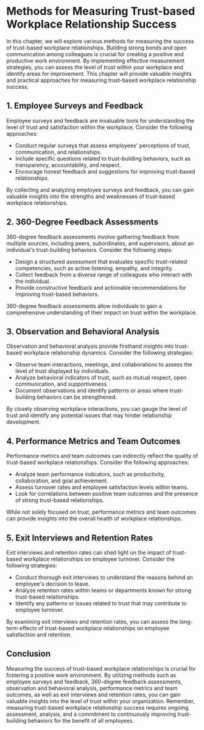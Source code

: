 # Methods for Measuring Trust-based Workplace Relationship Success

In this chapter, we will explore various methods for measuring the success of trust-based workplace relationships. Building strong bonds and open communication among colleagues is crucial for creating a positive and productive work environment. By implementing effective measurement strategies, you can assess the level of trust within your workplace and identify areas for improvement. This chapter will provide valuable insights and practical approaches for measuring trust-based workplace relationship success.

## 1\. Employee Surveys and Feedback

Employee surveys and feedback are invaluable tools for understanding the level of trust and satisfaction within the workplace. Consider the following approaches:

- Conduct regular surveys that assess employees' perceptions of trust, communication, and relationships.
- Include specific questions related to trust-building behaviors, such as transparency, accountability, and respect.
- Encourage honest feedback and suggestions for improving trust-based relationships.

By collecting and analyzing employee surveys and feedback, you can gain valuable insights into the strengths and weaknesses of trust-based workplace relationships.

## 2\. 360-Degree Feedback Assessments

360-degree feedback assessments involve gathering feedback from multiple sources, including peers, subordinates, and supervisors, about an individual's trust-building behaviors. Consider the following steps:

- Design a structured assessment that evaluates specific trust-related competencies, such as active listening, empathy, and integrity.
- Collect feedback from a diverse range of colleagues who interact with the individual.
- Provide constructive feedback and actionable recommendations for improving trust-based behaviors.

360-degree feedback assessments allow individuals to gain a comprehensive understanding of their impact on trust within the workplace.

## 3\. Observation and Behavioral Analysis

Observation and behavioral analysis provide firsthand insights into trust-based workplace relationship dynamics. Consider the following strategies:

- Observe team interactions, meetings, and collaborations to assess the level of trust displayed by individuals.
- Analyze behavioral indicators of trust, such as mutual respect, open communication, and supportiveness.
- Document observations and identify patterns or areas where trust-building behaviors can be strengthened.

By closely observing workplace interactions, you can gauge the level of trust and identify any potential issues that may hinder relationship development.

## 4\. Performance Metrics and Team Outcomes

Performance metrics and team outcomes can indirectly reflect the quality of trust-based workplace relationships. Consider the following approaches:

- Analyze team performance indicators, such as productivity, collaboration, and goal achievement.
- Assess turnover rates and employee satisfaction levels within teams.
- Look for correlations between positive team outcomes and the presence of strong trust-based relationships.

While not solely focused on trust, performance metrics and team outcomes can provide insights into the overall health of workplace relationships.

## 5\. Exit Interviews and Retention Rates

Exit interviews and retention rates can shed light on the impact of trust-based workplace relationships on employee turnover. Consider the following strategies:

- Conduct thorough exit interviews to understand the reasons behind an employee's decision to leave.
- Analyze retention rates within teams or departments known for strong trust-based relationships.
- Identify any patterns or issues related to trust that may contribute to employee turnover.

By examining exit interviews and retention rates, you can assess the long-term effects of trust-based workplace relationships on employee satisfaction and retention.

## Conclusion

Measuring the success of trust-based workplace relationships is crucial for fostering a positive work environment. By utilizing methods such as employee surveys and feedback, 360-degree feedback assessments, observation and behavioral analysis, performance metrics and team outcomes, as well as exit interviews and retention rates, you can gain valuable insights into the level of trust within your organization. Remember, measuring trust-based workplace relationship success requires ongoing assessment, analysis, and a commitment to continuously improving trust-building behaviors for the benefit of all employees.
